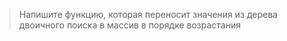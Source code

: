 > Напишите функцию, которая переносит значения из дерева двоичного поиска в массив в порядке возрастания
